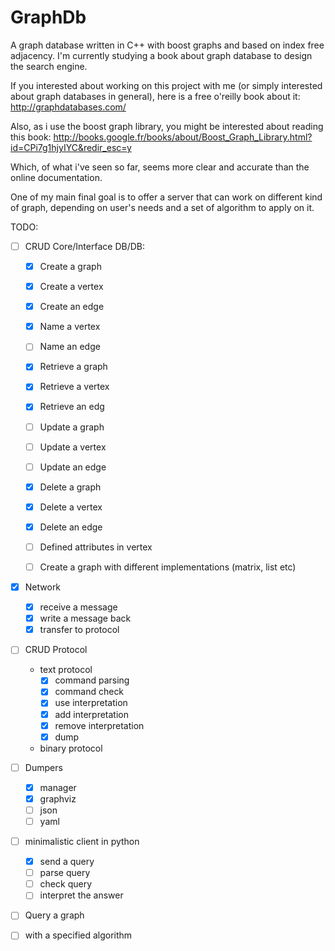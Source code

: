 GraphDb
=======

A graph database written in C++ with boost graphs and based on index free adjacency.
I'm currently studying a book about graph database to design the search engine.

If you interested about working on this project with me
(or simply interested about graph databases in general),
here is a free o'reilly book about it:
http://graphdatabases.com/

Also, as i use the boost graph library, you might be interested about reading this book:
http://books.google.fr/books/about/Boost_Graph_Library.html?id=CPi7g1hjyIYC&redir_esc=y

Which, of what i've seen so far, seems more clear and accurate than the online documentation.

One of my main final goal is to offer a server that can work on different kind of graph,
depending on user's needs and a set of algorithm to apply on it.

TODO:

- [ ] CRUD Core/Interface DB/DB:
  - [x]  Create a graph
  - [x]  Create a vertex
  - [x]  Create an edge
  - [x]  Name a vertex
  - [ ]  Name an edge

  - [x]  Retrieve a graph
  - [x]  Retrieve a vertex
  - [x]  Retrieve an edg

  - [ ]  Update a graph
  - [ ]  Update a vertex
  - [ ]  Update an edge
  
  - [x]  Delete a graph
  - [x]  Delete a vertex
  - [x]  Delete an edge
  
  - [ ]  Defined attributes in vertex
  - [ ]  Create a graph with different implementations (matrix, list etc)

- [x] Network
  - [x] receive a message
  - [x] write a message back
  - [x] transfer to protocol

- [ ] CRUD Protocol
  - text protocol
    - [x] command parsing
    - [x] command check
    - [x] use interpretation
    - [x] add interpretation
    - [x] remove interpretation
    - [x] dump
  - binary protocol

- [ ] Dumpers
  - [x] manager
  - [x] graphviz
  - [ ] json
  - [ ] yaml

- [ ] minimalistic client in python
    - [x] send a query
    - [ ] parse query
    - [ ] check query
    - [ ] interpret the answer

- [ ]  Query a graph
- [ ]  with a specified algorithm
